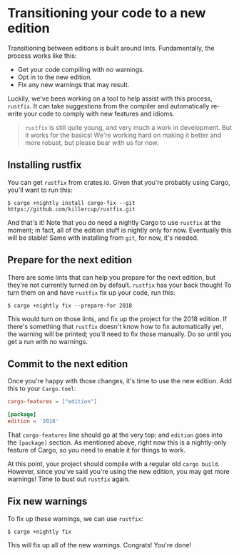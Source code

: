 # Transitioning your code to a new edition

Transitioning between editions is built around lints. Fundamentally, the
process works like this:

* Get your code compiling with no warnings.
* Opt in to the new edition.
* Fix any new warnings that may result.

Luckily, we've been working on a tool to help assist with this process,
`rustfix`. It can take suggestions from the compiler and automatically
re-write your code to comply with new features and idioms.

> `rustfix` is still quite young, and very much a work in development. But it works
> for the basics! We're working hard on making it better and more robust, but
> please bear with us for now.

## Installing rustfix

You can get `rustfix` from crates.io. Given that you're probably using Cargo,
you'll want to run this:

```shell
$ cargo +nightly install cargo-fix --git https://github.com/killercup/rustfix.git
```

And that's it! Note that you do need a nightly Cargo to use `rustfix` at the
moment; in fact, all of the edition stuff is nightly only for now. Eventually
this will be stable! Same with installing from `git`, for now, it's needed.

## Prepare for the next edition

There are some lints that can help you prepare for the next edition, but
they're not currently turned on by default. `rustfix` has your back
though! To turn them on and have `rustfix` fix up your code, run this:

```shell
$ cargo +nightly fix --prepare-for 2018
```

This would turn on those lints, and fix up the project for the 2018 edition.
If there's something that `rustfix` doesn't know how to fix automatically yet,
the warning will be printed; you'll need to fix those manually. Do so
until you get a run with no warnings.

## Commit to the next edition

Once you're happy with those changes, it's time to use the new edition.
Add this to your `Cargo.toml`:

```toml
cargo-features = ["edition"]

[package]
edition = '2018'
```

That `cargo-features` line should go at the very top; and `edition` goes into
the `[package]` section. As mentioned above, right now this is a nightly-only
feature of Cargo, so you need to enable it for things to work.

At this point, your project should compile with a regular old `cargo build`.
However, since you've said you're using the new edition, you may get more
warnings! Time to bust out `rustfix` again.

## Fix new warnings

To fix up these warnings, we can use `rustfix`:

```shell
$ cargo +nightly fix
```

This will fix up all of the new warnings. Congrats! You're done!